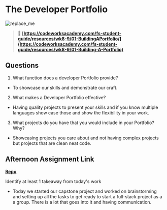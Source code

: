 # The Developer Portfolio

![replace_me](https://codeworks.blob.core.windows.net/public/assets/img/illustrations/placeholder.svg)

> **📖 [https://codeworksacademy.com/fs-student-guide/resources/wk8-9/01-BuildingAPortfolio/](https://codeworksacademy.com/fs-student-guide/resources/wk8-9/01-Building-A-Portfolio)**

## Questions

1. What function does a developer Portfolio provide?

-   To showcase our skills and demonstrate our craft.

2. What makes a Developer Portfolio effective?

-   Having quality projects to present your skills and if you know multiple languages show case those and show the flexibility in your work.

3. What projects do you have that you would include in your Portfolio? Why?

-   Showcasing projects you care about and not having complex projects but projects that are clean neat code. 

## Afternoon Assignment Link

**[Repo](https://github.com/Linda-Taing/fs-journal)**

Identify at least 1 takeaway from today's work

-   Today we started our capstone project and worked on brainstorming and setting up all the tasks to get ready to start a full-stack project as a a group. There is a lot that goes into it and having communication.

